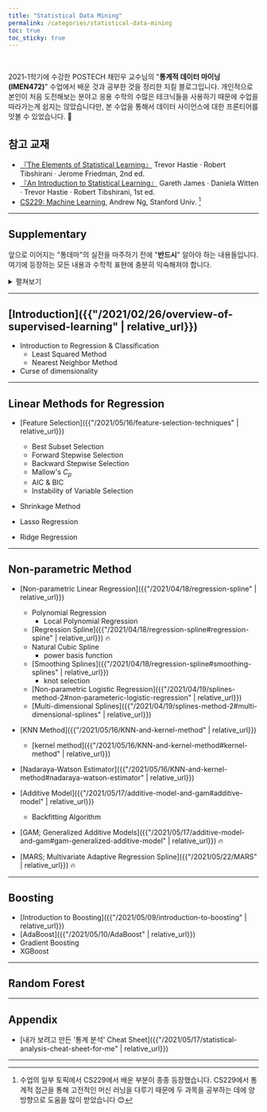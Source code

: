 ```yaml
---
title: "Statistical Data Mining"
permalink: /categories/statistical-data-mining
toc: true
toc_sticky: true
---
```


<br/>

2021-1학기에 수강한 POSTECH 채민우 교수님의 "**통계적 데이터 마이닝(IMEN472)**" 수업에서 배운 것과 공부한 것을 정리한 지킬 블로그입니다. 개인적으로 본인이 처음 도전해보는 분야고 응용 수학의 수많은 테크닉들을 사용하기 때문에 수업을 따라가는게 쉽지는 않았습니다만, 본 수업을 통해서 데이터 사이언스에 대한 프론티어를 맛볼 수 있었습니다. 🤯

## 참고 교재
- [『The Elements of Statistical Learning』](https://web.stanford.edu/~hastie/ElemStatLearn/) Trevor Hastie · Robert Tibshirani · Jerome Friedman, 2nd ed.
- [『An Introduction to Statistical Learning』](https://www.statlearning.com/) Gareth James · Daniela Witten · Trevor Hastie · Robert Tibshirani, 1st ed.
- [CS229: Machine Learning](http://cs229.stanford.edu/syllabus-autumn2018), Andrew Ng, Stanford Univ. [^1]

<hr/>

## Supplementary

앞으로 이어지는 "통데마"의 실전을 마주하기 전에 "**반드시**" 알아야 하는 내용들입니다. 여기에 등장하는 모든 내용과 수학적 표현에 충분히 익숙해져야 합니다.

<details markdown="1" class="statement">
<summary>펼쳐보기</summary>

### Linear Algebra

- [Basic Linear Algebra]({{"/2021/03/07/supp-1-linear-algebra-1" | relative_url}})
  - Column space & Row space & Null space
  - Fundamental Theorem of Linear Algebra
- [Eigen value & Eigen vector]({{"/2021/03/08/supp-1-linear-algebra-2#eigen-value--eigen-vector" | relative_url}})
- [Vector Calculus & Matrix Calculus]({{"/2021/03/08/supp-1-linear-algebra-2#matrix-calculus" | relative_url}})
- [Spectral Decomposition & Singular Value Decomposition]({{"/2021/03/14/supp-1-linear-algebra-3" | relative_url}})
- [Nonnegative Definite & Positive Definite Matrix]({{"/2021/03/27/supp-1-linear-algebra-4" | relative_url}})
- [Orthogonal Projection]({{"/2021/03/27/supp-1-linear-algebra-4#orthogonal-projection" | relative_url}})

### Multivariate Normal Distribution

### Conditional Expectation

</details>

<hr/>

## [Introduction]({{"/2021/02/26/overview-of-supervised-learning" | relative_url}})

- Introduction to Regression & Classification
  - Least Squared Method
  - Nearest Neighbor Method
- Curse of dimensionality

<hr/>

## Linear Methods for Regression

- [Feature Selection]({{"/2021/05/16/feature-selection-techniques" | relative_url}})
  - Best Subset Selection
  - Forward Stepwise Selection
  - Backward Stepwise Selection
  - Mallow's $C_p$
  - AIC & BIC
  - Instability of Variable Selection

- Shrinkage Method

- Lasso Regression
- Ridge Regression

<hr/>

## Non-parametric Method

- [Non-parametric Linear Regression]({{"/2021/04/18/regression-spline" | relative_url}})
  - Polynomial Regression
    - Local Polynomial Regression
  - [Regression Spline]({{"/2021/04/18/regression-spline#regression-spine" | relative_url}}) 🔥
  - Natural Cubic Spline
    - power basis function
  - [Smoothing Splines]({{"/2021/04/18/regression-spline#smoothing-splines" | relative_url}})
    - knot selection
  - [Non-parametric Logistic Regression]({{"/2021/04/19/splines-method-2#non-parameteric-logistic-regression" | relative_url}})
  - [Multi-dimensional Splines]({{"/2021/04/19/splines-method-2#multi-dimensional-splines" | relative_url}})

- [KNN Method]({{"/2021/05/16/KNN-and-kernel-method" | relative_url}})
  - [kernel method]({{"/2021/05/16/KNN-and-kernel-method#kernel-method" | relative_url}})
- [Nadaraya-Watson Estimator]({{"/2021/05/16/KNN-and-kernel-method#nadaraya-watson-estimator" | relative_url}})

- [Additive Model]({{"/2021/05/17/additive-model-and-gam#additive-model" | relative_url}})
  - Backfitting Algorithm
- [GAM; Generalized Additive Models]({{"/2021/05/17/additive-model-and-gam#gam-generalized-additive-model" | relative_url}}) 🔥
- [MARS; Multivariate Adaptive Regression Spline]({{"/2021/05/22/MARS" | relative_url}}) 🔥


<hr/>

## Boosting

- [Introduction to Boosting]({{"/2021/05/09/introduction-to-boosting" | relative_url}})
- [AdaBoost]({{"/2021/05/10/AdaBoost" | relative_url}})
- Gradient Boosting
- XGBoost

<hr/>

## Random Forest

<hr/>

## Appendix

- [내가 보려고 만든 '통계 분석' Cheat Sheet]({{"/2021/05/17/statistical-analysis-cheat-sheet-for-me" | relative_url}})



<hr/>

[^1]: 수업의 일부 토픽에서 CS229에서 배운 부분이 종종 등장했습니다. CS229에서 통계적 접근을 통해 고전적인 머신 러닝을 다루기 때문에 두 과목을 공부하는 데에 양방향으로 도움을 많이 받았습니다 😊
